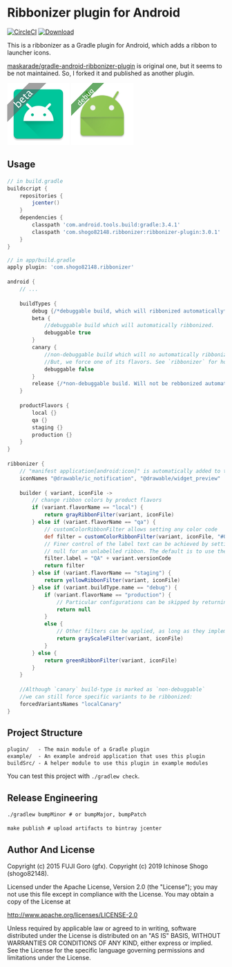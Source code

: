# Ribbonizer plugin for Android

[![CircleCI](https://circleci.com/gh/shogo82148/gradle-android-ribbonizer-plugin.svg?style=svg)](https://circleci.com/gh/shogo82148/gradle-android-ribbonizer-plugin) [![Download](https://api.bintray.com/packages/shogo82148/maven/ribbonizer-plugin/images/download.svg)](https://bintray.com/shogo82148/maven/ribbonizer-plugin/_latestVersion)

This is a ribbonizer as a Gradle plugin for Android, which adds a ribbon to launcher icons.

[maskarade/gradle-android-ribbonizer-plugin](https://github.com/maskarade/gradle-android-ribbonizer-plugin) is original one,
but it seems to be not maintained.
So, I forked it and published as another plugin.

![](ic-beta.png) ![](ic-debug.png)

## Usage

```groovy
// in build.gradle
buildscript {
    repositories {
        jcenter()
    }
    dependencies {
        classpath 'com.android.tools.build:gradle:3.4.1'
        classpath 'com.shogo82148.ribbonizer:ribbonizer-plugin:3.0.1'
    }
}
```

```groovy
// in app/build.gradle
apply plugin: 'com.shogo82148.ribbonizer'

android {
    // ...

    buildTypes {
        debug {/*debuggable build, which will ribbonized automatically*/}
        beta {
            //debuggable build which will automatically ribbonized.
            debuggable true
        }
        canary {
            //non-debuggable build which will no automatically ribbonized.
            //But, we force one of its flavors. See `ribbonizer` for how-to
            debuggable false
        }
        release {/*non-debuggable build. Will not be rebbonized automatically*/}
    }

    productFlavors {
        local {}
        qa {}
        staging {}
        production {}
    }
}

ribbonizer {
    // "manifest application[android:icon]" is automatically added to the list
    iconNames "@drawable/ic_notification", "@drawable/widget_preview"

    builder { variant, iconFile ->
        // change ribbon colors by product flavors
        if (variant.flavorName == "local") {
            return grayRibbonFilter(variant, iconFile)
        } else if (variant.flavorName == "qa") {
            // customColorRibbonFilter allows setting any color code
            def filter = customColorRibbonFilter(variant, iconFile, "#00C89C")
            // Finer control of the label text can be achieved by setting it manually, or set to
            // null for an unlabelled ribbon. The default is to use the flavor name.
            filter.label = "QA" + variant.versionCode
            return filter
        } else if (variant.flavorName == "staging") {
            return yellowRibbonFilter(variant, iconFile)
        } else if (variant.buildType.name == "debug") {
            if (variant.flavorName == "production") {
                // Particular configurations can be skipped by returning no filters
                return null
            }
            else {
                // Other filters can be applied, as long as they implement Consumer<BufferedImage>
                return grayScaleFilter(variant, iconFile)
            }
        } else {
            return greenRibbonFilter(variant, iconFile)
        }
    }

    //Although `canary` build-type is marked as `non-debuggable`
    //we can still force specific variants to be ribbonized:
    forcedVariantsNames "localCanary"
}

```


## Project Structure

```
plugin/   - The main module of a Gradle plugin
example/  - An example android application that uses this plugin
buildSrc/ - A helper module to use this plugin in example modules
```

You can test this project with `./gradlew check`.

## Release Engineering

```console
./gradlew bumpMinor # or bumpMajor, bumpPatch

make publish # upload artifacts to bintray jcenter
```

## Author And License

Copyright (c) 2015 FUJI Goro (gfx).
Copyright (c) 2019 Ichinose Shogo (shogo82148).

Licensed under the Apache License, Version 2.0 (the "License");
you may not use this file except in compliance with the License.
You may obtain a copy of the License at

http://www.apache.org/licenses/LICENSE-2.0

Unless required by applicable law or agreed to in writing, software
distributed under the License is distributed on an "AS IS" BASIS,
WITHOUT WARRANTIES OR CONDITIONS OF ANY KIND, either express or implied.
See the License for the specific language governing permissions and
limitations under the License.
